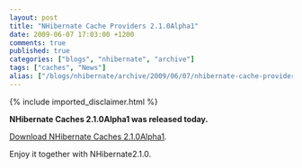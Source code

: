 ```yaml
---
layout: post
title: "NHibernate Cache Providers 2.1.0Alpha1"
date: 2009-06-07 17:03:00 +1200
comments: true
published: true
categories: ["blogs", "nhibernate", "archive"]
tags: ["caches", "News"]
alias: ["/blogs/nhibernate/archive/2009/06/07/nhibernate-cache-providers-2-1-0alpha1.aspx"]
---
```

<!-- more -->
{% include imported_disclaimer.html %}
<p><strong>NHibernate Caches 2.1.0Alpha1 was released today.</strong>&nbsp;</p>
<p><a target="_blank" href="https://sourceforge.net/project/showfiles.php?group_id=216446&amp;package_id=286204">Download NHibernate Caches 2.1.0Alpha1</a>.</p>
<p>Enjoy it together with NHibernate2.1.0.</p>
